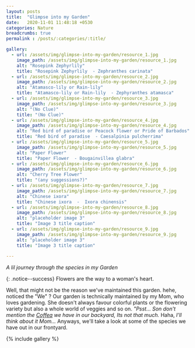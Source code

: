 ```yaml
---
layout: posts
title:  "Glimpse into my Garden"
date:   2020-11-01 11:48:18 +0530
categories: Nature
breadcrumbs: true
permalink : /posts/:categories/:title/

gallery:
  - url: /assets/img/glimpse-into-my-garden/resource_1.jpg
    image_path: /assets/img/glimpse-into-my-garden/resource_1.jpg
    alt: "Rosepink Zephyrlily"
    title: "Rosepink Zephyrlily  - Zephranthes carinata"
  - url: /assets/img/glimpse-into-my-garden/resource_2.jpg
    image_path: /assets/img/glimpse-into-my-garden/resource_2.jpg
    alt: "Atamasco-lily or Rain-lily"
    title: "Atamasco-lily or Rain-lily  - Zephyranthes atamasca"
  - url: /assets/img/glimpse-into-my-garden/resource_3.jpg
    image_path: /assets/img/glimpse-into-my-garden/resource_3.jpg
    alt: "(No Clue)"
    title: "(No Clue)"
  - url: /assets/img/glimpse-into-my-garden/resource_4.jpg
    image_path: /assets/img/glimpse-into-my-garden/resource_4.jpg
    alt: "Red bird of paradise or Peacock flower or Pride of Barbados"
    title: "Red bird of paradise  - Caesalpinia pulcherrima"
  - url: /assets/img/glimpse-into-my-garden/resource_5.jpg
    image_path: /assets/img/glimpse-into-my-garden/resource_5.jpg
    alt: "Paper Flower"
    title: "Paper Flower  - Bougainvillea glabra"
  - url: /assets/img/glimpse-into-my-garden/resource_6.jpg
    image_path: /assets/img/glimpse-into-my-garden/resource_6.jpg
    alt: "Cherry Tree Flower"
    title: "(any suggessions?)"
  - url: /assets/img/glimpse-into-my-garden/resource_7.jpg
    image_path: /assets/img/glimpse-into-my-garden/resource_7.jpg
    alt: "Chinese ixora"
    title: "Chinese ixora  -  Ixora chinensis"
  - url: /assets/img/glimpse-into-my-garden/resource_8.jpg
    image_path: /assets/img/glimpse-into-my-garden/resource_8.jpg
    alt: "placeholder image 3"
    title: "Image 3 title caption"
  - url: /assets/img/glimpse-into-my-garden/resource_9.jpg
    image_path: /assets/img/glimpse-into-my-garden/resource_9.jpg
    alt: "placeholder image 3"
    title: "Image 3 title caption"
    
---
```

_A lil journey through the species in my Garden_

{: .notice--success}
Flowers are the way to a woman's heart.



<p>Well, that might not be the reason we've maintained this garden. hehe, noticed the "We" ? Our garden is technically maintained by my Mom, who loves gardening. She doesn't always favour colorful plants or the flowering variety but also a whole world of veggies and so on. <i class="t-gray">"Psst... Son don't mention the <a class="htag" href="https://en.wikipedia.org/wiki/Coffea" title="A Coffee Plant">Coffea</a> we have in our backyard, Its not that much.</i> Haha,<i class="t-gray"> I'll think about it Mom...</i> Anyways, we'll take a look at some of the species we have out in our frontyard.</p>

{% include gallery %}
